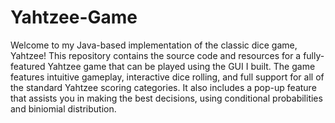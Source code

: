 # Yahtzee-Game
Welcome to my Java-based implementation of the classic dice game, Yahtzee! This repository contains the source code and resources for a fully-featured Yahtzee game that can be played using the GUI I built. The game features intuitive gameplay, interactive dice rolling, and full support for all of the standard Yahtzee scoring categories. It also includes a pop-up feature that assists you in making the best decisions, using conditional probabilities and biniomial distribution. 
